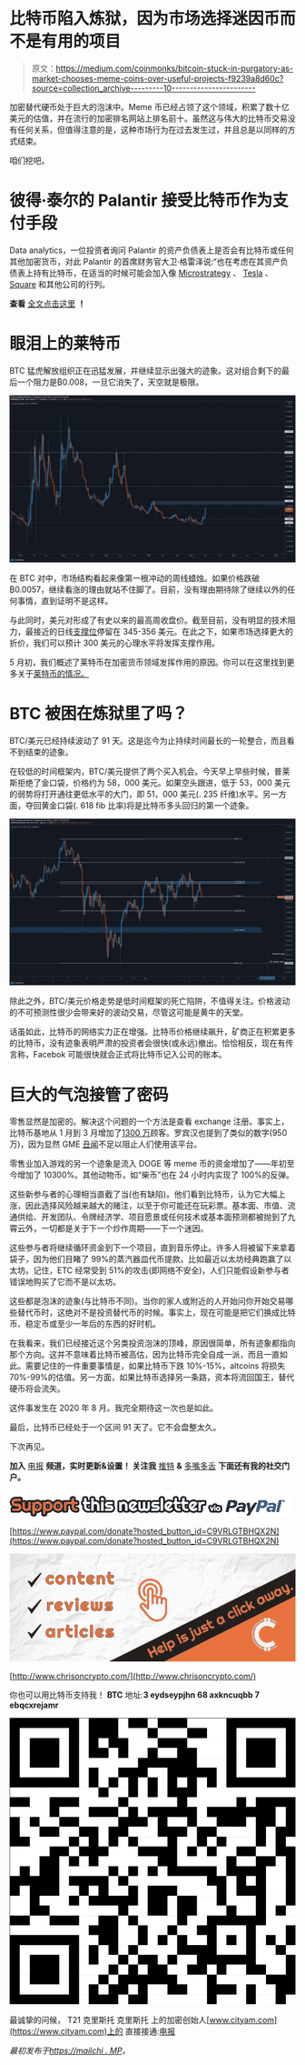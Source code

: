 # 比特币陷入炼狱，因为市场选择迷因币而不是有用的项目

> 原文：<https://medium.com/coinmonks/bitcoin-stuck-in-purgatory-as-market-chooses-meme-coins-over-useful-projects-f9239a8d60c?source=collection_archive---------10----------------------->

加密替代硬币处于巨大的泡沫中。Meme 币已经占领了这个领域，积累了数十亿美元的估值，并在流行的加密排名网站上排名前十。虽然这与伟大的比特币交易没有任何关系，但值得注意的是，这种市场行为在过去发生过，并且总是以同样的方式结束。

咱们挖吧。

# 彼得·泰尔的 Palantir 接受比特币作为支付手段

Data analytics，一位投资者询问 Palantir 的资产负债表上是否会有比特币或任何其他加密货币，对此 Palantir 的首席财务官大卫·格雷泽说:“也在考虑在其资产负债表上持有比特币，在适当的时候可能会加入像 [Microstrategy](https://chrisoncrypto.com/blog/f/microstrategy-ceo-tells-paul-tudor-jones-to-invest-more-in-btc) 、 [Tesla](https://chrisoncrypto.com/blog/f/tesla-buys-15-billion-in-bitcoin) 、 [Square](https://chrisoncrypto.com/blog/f/elon-musk-jack-dorsey-bitcoin-incentivises-renewable-energy) 和其他公司的行列。

**查看** [全文点击这里](https://chrisoncrypto.com/blog/f/peter-thiels-palantir-accepts-bitcoin-as-means-of-payment) **！**

# 眼泪上的莱特币

BTC 猛虎解放组织正在迅猛发展，并继续显示出强大的迹象。这对组合剩下的最后一个阻力是₿0.008，一旦它消失了，天空就是极限。

![](img/c84c998ca8a1c1ede6b1de673564b4ac.png)

在 BTC 对中，市场结构看起来像第一根冲动的周线蜡烛。如果价格跌破₿0.0057，继续看涨的理由就站不住脚了。目前，没有理由期待除了继续以外的任何事情，直到证明不是这样。

与此同时，美元对形成了有史以来的最高周收盘价。截至目前，没有明显的技术阻力，最接近的日线[支撑位](https://www.tradingview.com/x/FWC7MplQ/)停留在 345-356 美元。在此之下，如果市场选择更大的折价，我们可以预计 300 美元的心理水平将发挥支撑作用。

5 月初，我们概述了莱特币在加密货币领域发挥作用的原因。你可以在这里找到更多关于[莱特币的情况。](https://chrisoncrypto.com/blog/f/silver-to-bitcoins-gold-the-case-for-litecoin)

# BTC 被困在炼狱里了吗？

BTC/美元已经持续波动了 91 天。这是迄今为止持续时间最长的一轮整合，而且看不到结束的迹象。

在较低的时间框架内，BTC/美元提供了两个买入机会。今天早上早些时候，普莱斯拒绝了金口袋，价格约为 58，000 美元。如果空头跟进，低于 53，000 美元的弱势将打开通往更低水平的大门，即 51，000 美元(. 235 纤维)水平。另一方面，夺回黄金口袋(. 618 fib 比率)将是比特币多头回归的第一个迹象。

![](img/0449ed016bc0adeb99e22e0c1c19fef1.png)

除此之外，BTC/美元价格走势是低时间框架的死亡陷阱，不值得关注。价格波动的不可预测性很少会带来好的波动交易，尽管这可能是黄牛的天堂。

话虽如此，比特币的网络实力正在增强。比特币价格继续飙升，矿商正在积累更多的比特币，没有迹象表明严肃的投资者会很快(或永远)撤出。恰恰相反，现在有传言称，Facebok 可能很快就会正式将比特币记入公司的账本。

# 巨大的气泡接管了密码

零售显然是加密的。解决这个问题的一个方法是查看 exchange 注册。事实上，比特币基地从 1 月到 3 月增加了[1300 万](https://backlinko.com/coinbase-users)顾客。罗宾汉也提到了类似的数字(950 万)，因为显然 GME [丑闻](https://chrisoncrypto.com/blog/f/dex-trading-takes-off-as-robinhood-defrauds-its-own-customers)不足以阻止人们使用该平台。

零售业加入游戏的另一个迹象是流入 DOGE 等 meme 币的资金增加了——年初至今增加了 10300%。其他动物币，如“柴币”也在 24 小时内实现了 100%的反弹。

这些新参与者的心理相当直截了当(也有缺陷)。他们看到比特币，认为它大幅上涨，因此选择风险越来越大的赌注，以至于你可能还在玩彩票。基本面、市值、流通供给、开发团队、令牌经济学、项目愿景或任何技术或基本面预测都被抛到了九霄云外，一切都是关于下一个炒作周期——下一个迷因。

这些参与者将继续循环资金到下一个项目，直到音乐停止。许多人将被留下来拿着袋子，因为他们目睹了 99%的蒸汽器皿代币提款。比如最近以太坊经典跑赢了以太坊。记住，ETC 经常受到 51%的攻击(即网络不安全)，人们只能假设新参与者错误地购买了它而不是以太坊。

这些都是泡沫的迹象(与比特币不同)。当你的家人或附近的人开始问你开始交易哪些替代币时，这绝对不是投资替代币的时候。事实上，现在可能是把它们换成比特币、稳定币或至少一年后的东西的好时机。

在我看来，我们已经接近这个另类投资泡沫的顶峰，原因很简单，所有迹象都指向那个方向。这并不意味着比特币被高估，因为比特币完全自成一派，而且一直如此。需要记住的一件重要事情是，如果比特币下跌 10%-15%，altcoins 将损失 70%-99%的估值。另一方面，如果比特币选择另一条路，资本将流回国王，替代硬币将会流失。

这件事发生在 2020 年 8 月。我完全期待这一次也是如此。

最后，比特币已经处于一个区间 91 天了。它不会盘整太久。

下次再见。

**加入** [电报](https://t.me/chrisoncryptochannel) **频道，实时更新&设置！
关注我** [推特](https://twitter.com/ChrisOnCrypto1) **&** [多嘴多舌](https://gab.com/chrisoncrypto) **下面还有我的社交门户。**

![](img/5a7a610b04d64081f4e2948bf7e4d3a7.png)

[https://www.paypal.com/donate?hosted_button_id=C9VRLGTBHQX2N](https://www.paypal.com/donate?hosted_button_id=C9VRLGTBHQX2N)

![](img/315ec06a826525ff26d53733f79b712f.png)

[http://www.chrisoncrypto.com/](http://www.chrisoncrypto.com/)

你也可以用比特币支持我！
**BTC** 地址:**3 eydseypjhn 68 axkncuqbb 7 ebqcxrejamr**

![](img/351a3992e928b87a10672496c9875aa2.png)

最诚挚的问候，
T21 克里斯托
克里斯托
上的加密创始人[www.cityam.com](https://www.cityam.com)上的
直接接通:[电报](https://t.me/chrisoncrypto)

*最初发布于*[*https://mailchi . MP*](https://mailchi.mp/de766f04ae1e/bitcoin-stuck-in-purgatory-as-market-chooses-meme-coins-over-useful-projects?e=[UNIQID])*。*
